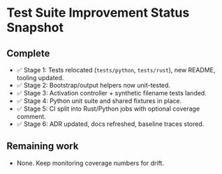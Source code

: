 # Test Suite Improvement Status Snapshot

## Complete
- ✅ Stage 1: Tests relocated (`tests/python`, `tests/rust`), new README, tooling updated.
- ✅ Stage 2: Bootstrap/output helpers now unit-tested.
- ✅ Stage 3: Activation controller + synthetic filename tests landed.
- ✅ Stage 4: Python unit suite and shared fixtures in place.
- ✅ Stage 5: CI split into Rust/Python jobs with optional coverage comment.
- ✅ Stage 6: ADR updated, docs refreshed, baseline traces stored.

## Remaining work
- None. Keep monitoring coverage numbers for drift.
